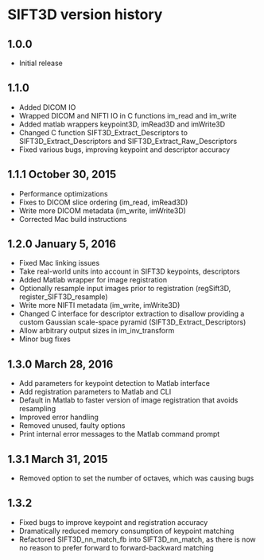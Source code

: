 # SIFT3D version history

## 1.0.0

* Initial release

## 1.1.0

* Added DICOM IO
* Wrapped DICOM and NIFTI IO in C functions im_read and im_write
* Added matlab wrappers keypoint3D, imRead3D and imWrite3D
* Changed C function SIFT3D_Extract_Descriptors to SIFT3D_Extract_Descriptors and SIFT3D_Extract_Raw_Descriptors
* Fixed various bugs, improving keypoint and descriptor accuracy

## 1.1.1 October 30, 2015

* Performance optimizations
* Fixes to DICOM slice ordering (im_read, imRead3D)
* Write more DICOM metadata (im_write, imWrite3D)
* Corrected Mac build instructions

## 1.2.0 January 5, 2016

* Fixed Mac linking issues
* Take real-world units into account in SIFT3D keypoints, descriptors
* Added Matlab wrapper for image registration
* Optionally resample input images prior to registration (regSift3D, register_SIFT3D_resample)
* Write more NIFTI metadata (im_write, imWrite3D)
* Changed C interface for descriptor extraction to disallow providing a custom Gaussian scale-space pyramid (SIFT3D_Extract_Descriptors)
* Allow arbitrary output sizes in im_inv_transform
* Minor bug fixes

## 1.3.0 March 28, 2016

* Add parameters for keypoint detection to Matlab interface
* Add registration parameters to Matlab and CLI
* Default in Matlab to faster version of image registration that avoids resampling
* Improved error handling
* Removed unused, faulty options
* Print internal error messages to the Matlab command prompt

## 1.3.1 March 31, 2015

* Removed option to set the number of octaves, which was causing bugs 

## 1.3.2

* Fixed bugs to improve keypoint and registration accuracy
* Dramatically reduced memory consumption of keypoint matching
* Refactored SIFT3D_nn_match_fb into SIFT3D_nn_match, as there is now no reason to prefer forward to forward-backward matching
